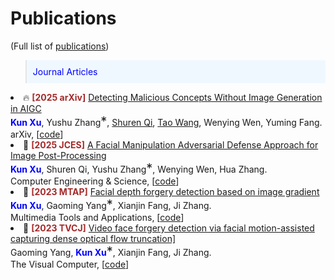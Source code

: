 
# Publications 
(Full list of  [<i class="fas fa-fw fa-graduation-cap"></i>publications](https://scholar.google.com/citations?hl=zh-CN&user=yDoybB0AAAAJ))


<style>
.box {
  display: inline-block;
  background-color: lightgray;
}

.blue-text {
  color: blue;
}
</style>

<style>
  .equal {
    font-size: 20px;
  }
</style>
<style>
  .me {
    color: blue;  
    font-weight: bold;  
  }
</style>

<style>
  .conf {
    color: brown;  
    font-weight: bold;  
  }
</style>

<blockquote style="font-size: 1em; color: blue; background-color: #f0f8ff; padding: 10px;">Journal Articles
</blockquote>


<li>
🔥 <span class="conf">[2025 arXiv]</span> <a href="https://arxiv.org/abs/2502.08921">Detecting Malicious Concepts Without Image Generation in AIGC</a> <br>
<span class="me">Kun Xu</span>, Yushu Zhang<span class="equal">*</span>, <a href="https://shurenqi.github.io/">Shuren Qi</a>, <a href="https://daizigege.github.io/">Tao Wang</a>, Wenying Wen, Yuming Fang. <br>
arXiv, [<a href="https://github.com/xukun12138/ConceptQuickLook">code</a>]
</li>


<li>
📑 <span class="conf">[2025 JCES]</span> <a href="https://xukun12138.github.io/">A Facial Manipulation Adversarial Defense Approach for Image Post-Processing</a> <br>
<span class="me">Kun Xu</span>, Shuren Qi, Yushu Zhang<span class="equal">*</span>, Wenying Wen, Hua Zhang. <br>
Computer Engineering & Science, [<a href="https://github.com/xukun12138">code</a>]
</li>


<li>
📑 <span class="conf">[2023 MTAP]</span> <a href="https://link.springer.com/article/10.1007/s11042-023-14626-4">Facial depth forgery detection based on image gradient</a> <br>
<span class="me">Kun Xu</span>, Gaoming Yang<span class="equal">*</span>, Xianjin Fang, Ji Zhang. <br>
Multimedia Tools and Applications,  [<a href="https://github.com/xukun12138">code</a>]
</li>


<li>
📑  <span class="conf">[2023 TVCJ]</span> <a href="https://link.springer.com/article/10.1007/s00371-022-02683-z">Video face forgery detection via facial motion-assisted capturing dense optical flow truncation]</a> <br>
Gaoming Yang, <span class="me">Kun Xu</span><span class="equal">*</span>, Xianjin Fang, Ji Zhang. <br>
The Visual Computer,  [<a href="https://github.com/xukun12138">code</a>]
</li>










<!--<blockquote style="font-size: 1em; color: blue; background-color: #f0f8ff; padding: 10px;">
Preprint.
</blockquote> -->
<!-- Preprint -->
<!-- <div class='paper-box'><div class='paper-box-image'><div><div class="badge">preprint</div><img src='images/advml.png' alt="sym" width="100%"></div></div>
<div class='paper-box-text' markdown="1">
[Make Privacy Renewable! Generating Privacy-Preserving Faces Supporting Cancelable Biometric Recognition](https://dl.acm.org/doi/abs/10.1145/3664647.3680704) \\
   <span class="me">Tao Wang</span>, Yushu Zhang<span class="equal">*</span>, Xiangli Xiao, Lin Yuan, Zhihua Xia, Jian Weng  \[[code](https://github.com/daizigege/CanFG)\]
- Despite a decade of research, progress in securing ML models against adversarial threats remains slow, hampered by non-rigorous evaluations even in simple cases. The shift to studying LLMs introduces problems that are less defined, harder to solve, and tougher to evaluate. Without addressing these challenges, we caution that another decade of adversarial ML research may yield minimal meaningful progress.
</div>
</div>


<!-- <div class='paper-box'><div class='paper-box-image'><div><div class="badge">preprint</div><img src='images/attack.png' alt="sym" width="100%"></div></div>
<div class='paper-box-text' markdown="1">

[Gradient Masking All-at-Once: Ensemble Everything Everywhere Is Not Robust](https://arxiv.org/abs/2411.14834) \\
<span class="me">Jie Zhang</span>, Christian Schlarmann, Kristina Nikolić, Nicholas Carlini, Francesco Croce, Matthias Hein, Florian Tramèr. \[[code](https://github.com/zj-jayzhang/attack_ens)\]

- We looked into "Ensemble Everything Everywhere", an adversarial examples defense that caused some excitement. Yet again, this serves as another example highlighting the importance of **rigorous evaluation**. 

</div>
</div> -->




<!-- <div class='paper-box'><div class='paper-box-image'><div><div class="badge">preprint</div><img src='images/blind_mia.png' alt="sym" width="100%"></div></div>
<div class='paper-box-text' markdown="1">

[Seeing is not Believing: An Identity Hider for Human Vision Privacy Protection](https://arxiv.org/abs/2307.00481) \\
Debeshee Das, <span class="me">Jie Zhang</span>, Florian Tramèr. \[[code](https://github.com/ethz-spylab/Blind-MIA)\]

- Unfortunately, we find that evaluations of MI attacks for foundation models are **flawed**, because
they sample members and non-members from different distributions. We find 8 flawed MI evaluation
datasets, existing evaluations thus tell us nothing about membership leakage of a foundation model’s training data.

</div>
</div>-->
